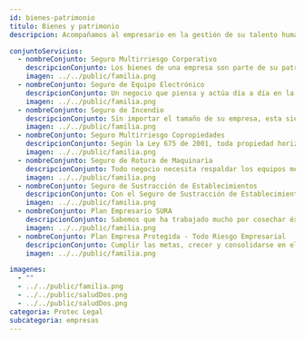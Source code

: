 ```yaml
---
id: bienes-patrimonio
titulo: Bienes y patrimonio
descripcion: Acompañamos al empresario en la gestión de su talento humano y le damos acceso a servicios que apalancan la productividad de su negocio y el bienestar de sus empleados.

conjuntoServicios:
  - nombreConjunto: Seguro Multirriesgo Corporativo
    descripcionConjunto: ​Los bienes de una empresa son parte de su patrimonio. Estos son esenciales para la realización de sus actividades productivas, por lo que gestionar los riesgos que pueden afectarlos no da espera. Con el Seguro Multirriesgo Corporativo SURA le ayudamos a brindarle tranquilidad a sus empleados, clientes y proveedores. Su negocio obtendrá el mejor respaldo en situaciones que podrían afectar su funcionamiento, como el hurto, los daños que generen fenómenos geológicos y climáticos, entre otras. Invertir en la protección de Seguros SURA es fortalecer la permanencia de su empresa en el tiempo​​. ¡Permítanos asesorarlo!​
    imagen: ../../public/familia.png
  - nombreConjunto: Seguro de Equipo Electrónico​
    descripcionConjunto: Un negocio que piensa y actúa día a día en la búsqueda de mejorar la calidad de sus servicios, tiene en cuenta la protección de sus equipos electrónicos. Su empresa debe tener siempre presente la importancia de estos a la hora de desarrollar sus actividades y lograr sus metas y ​objetivos. Estos implementos, en conjunto con la mano de obra, son la base del éxito de su gestión. El Seguro de Equipo Electrónico SURA respalda errores humanos y situaciones que perjudican el adecuado funcionamiento de los elementos electrónicos de su organización. Cuide su patrimonio invirtiendo en su protección.
    imagen: ../../public/familia.png
  - nombreConjunto: Seguro de Incendio
    descripcionConjunto: Sin importar el tamaño de su empresa, esta siempre estará expuesta a una serie de riesgos que pueden afectar su patrimonio. Ante estos imprevistos cuente con el respaldo de SURA para garantizar su tranquilidad. Este seguro cubre los daños materiales que sufran los bienes de su organización, como edificios, mercancías y maquinarias, y la pérdida de ingresos por eventos accidentales como incendio, vientos fuertes, huracán, inundación, entre otros, ocurridos en el desarrollo de sus actividades productivas.
    imagen: ../../public/familia.png
  - nombreConjunto: Seguro Multirriesgo Copropiedades
    descripcionConjunto: Según la Ley 675 de 2001, toda propiedad horizontal, es decir perteneciente a dos o más dueños, está en la responsabilidad de adquirir un seguro que ampare los bienes comunes de riesgos como incendio, terremoto u otros sucesos que perjudiquen la estabilidad y tranquilidad de quienes ocupan temporal o permanentemente el inmueble. Proteger las copropiedades comerciales o industriales, y sus zonas comunes, es muy fácil con el Seguro Multirriesgo Copropiedades SURA. Olvídese de las preocupaciones que puede ocasionarle como copropietario o administrador el enfrentarse de forma imprevista a daños materiales. Su patrimonio queda en las mejores manos con nosotros. ¡No espere para asegurar su copropiedad e invertir 100 % en su seguridad!
    imagen: ../../public/familia.png
  - nombreConjunto: Seguro de Rotura de Maquinaria
    descripcionConjunto: Todo negocio necesita respaldar los equipos mecánicos con los que labora para llevar a cabo con éxito sus proyectos, ahorrar costos y disminuir incomodidades por daños. La maquinaria con que su empresa desarrolla sus actividades es un factor importante que determina la calidad de su trabajo, el tiempo en el que lo lleva a cabo, las labores de sus empleados y el cumplimiento de los compromisos que adquiera con sus clientes. En Seguros SURA pensamos que anticiparse a los inconvenientes es una jugada inteligente. Los accidentes a causa de cargas eléctricas, explosiones, cortocircuitos, tempestades y otros eventos no se pueden predecir, así que le ofrecemos nuestro Seguro de Rotura de Maquinaria como una alternativa estratégica para que esté protegido. Este le permitirá reparar o comprar nuevas máquinas, instalaciones y equipos mecánicos frente a los daños o pérdidas que estos puedan sufrir. Es tiempo de que tome las mejores decisiones contar con el respaldo incondicional de SURA es una de ellas.
    imagen: ../../public/familia.png
  - nombreConjunto: Seguro de Sustracción de Establecimientos​​
    descripcionConjunto: Con el Seguro de Sustracción de Establecimientos SURA, el patrimonio de su empresa está en las mejores manos. Imagine que los objetos que tiene en sus instalaciones son robados. No contar con nuestro respaldo le implicaría hacer una gran inversión para reponerlos; el costo podría poner en riesgo la continuidad de su negocio. Es ahí cuando la intervención de Seguros SURA es esencial porque lo indemnizamos para que recupere lo que haya perdido o sufrido daños. Tome hoy la decisión de actuar en pro de su bienestar y el de su organización. ¡Permítanos asesorarlo!
    imagen: ../../public/familia.png
  - nombreConjunto: Plan Empresario SURA
    descripcionConjunto: Sabemos que ha trabajado mucho por cosechar éxitos en su empresa. No es fácil consolidar patrimonio y contar con numerosas responsabilidades todos los días. ¿Ha pensado en los riesgos que pueden afectar sus planes y los de su negocio? Todas las empresas cuentan con ellos e incluso las más pequeñas deben tenerlos en cuenta en el desarrollo de su actividad. Cederle la gestión de sus riesgos a​ SURA, que tiene más de 70 años de experiencia en el sector asegurador, es la mejor decisión para su tranquilidad. Lo acompañaremos en el camino hacia la competitividad y sostenibilidad de su empresa con la solución Plan Empresario SURA, que le brindará respaldo económico de acuerdo a la protección que necesite su empresa.
    imagen: ../../public/familia.png
  - nombreConjunto: Plan Empresa Protegida - Todo Riesgo Empresarial​
    descripcionConjunto: Cumplir las metas, crecer y consolidarse en el mercado, estos pueden ser algunos de los retos más importantes de su empresa. Así como es esencial alinear las acciones de todas las áreas y trabajar arduamente para alcanzar los propósitos, también es importante tener respaldo para afrontar las dificultades que se presentan en el camino. El Plan Empresa Protegida - Todo Riesgo Empresarial es la solución que le permite escoger las protecciones que realmente necesita en su organización. Creemos que esta es la mejor manera de mostrarle que hacemos todo para cuidar su patrimonio brindándole más opciones para su tranquilidad.
    imagen: ../../public/familia.png

imagenes:
  - ""
  - ../../public/familia.png
  - ../../public/saludDos.png
  - ../../public/saludDos.png
categoria: Protec Legal
subcategoria: empresas
---
```

